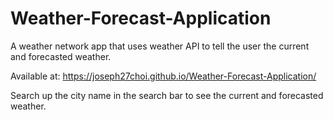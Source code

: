 # Weather-Forecast-Application

A weather network app that uses weather API to tell the user the current and forecasted weather.

Available at: https://joseph27choi.github.io/Weather-Forecast-Application/

Search up the city name in the search bar to see the current and forecasted weather.
